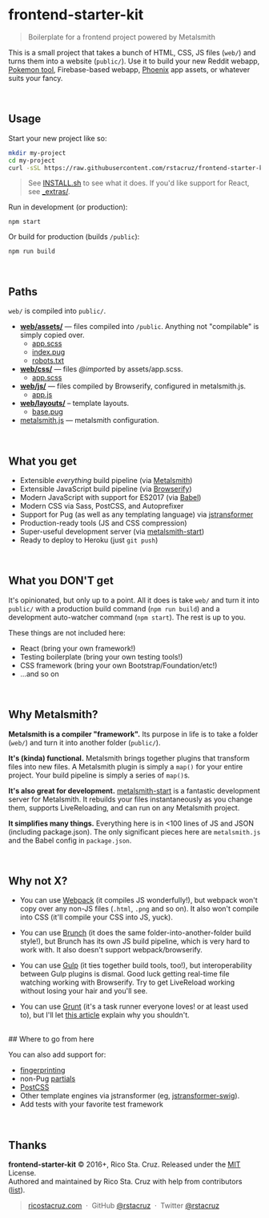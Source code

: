 # frontend-starter-kit

> Boilerplate for a frontend project powered by Metalsmith

This is a small project that takes a bunch of HTML, CSS, JS files (`web/`) and turns them into a website (`public/`). Use it to build your new Reddit webapp, [Pokemon tool](http://weedlecalc.com/), Firebase-based webapp, [Phoenix](http://phoenixframework.org/) app assets, or whatever suits your fancy.

<br>

## Usage

Start your new project like so:

```sh
mkdir my-project
cd my-project
curl -sSL https://raw.githubusercontent.com/rstacruz/frontend-starter-kit/master/_extras/INSTALL.sh | bash
```

> See [INSTALL.sh](_extras/INSTALL.sh) to see what it does. If you'd like support for React, see [_extras/](_extras).

Run in development (or production):

```
npm start
```

Or build for production (builds `/public`):

```
npm run build
```

<br>

## Paths

`web/` is compiled into `public/`.

- **[web/assets/](web/assets/)** — files compiled into `/public`. Anything not "compilable" is simply copied over.
    - [app.scss](web/assets/app.scss)
    - [index.pug](web/assets/index.pug)
    - [robots.txt](web/assets/robots.txt)
- **[web/css/](web/css/)** — files *@import*ed by assets/app.scss.
    - [app.scss](web/css/app.scss)
- **[web/js/](web/js/)** — files compiled by Browserify, configured in metalsmith.js.
    - [app.js](web/js/app.js)
- **[web/layouts/](web/layouts/)** – template layouts.
    - [base.pug](web/layouts/base.pug)
- [metalsmith.js](metalsmith.js) — metalsmith configuration.

<br>

## What you get

- Extensible _everything_ build pipeline (via [Metalsmith](http://metalsmith.io))
- Extensible JavaScript build pipeline (via [Browserify](http://browserify.org/))
- Modern JavaScript with support for ES2017 (via [Babel](https://babeljs.io/))
- Modern CSS via Sass, PostCSS, and Autoprefixer
- Support for Pug (as well as any templating language) via [jstransformer](https://github.com/RobLoach/metalsmith-jstransformer)
- Production-ready tools (JS and CSS compression)
- Super-useful development server (via [metalsmith-start](https://www.npmjs.com/package/metalsmith-start))
- Ready to deploy to Heroku (just `git push`)

<br>

## What you DON'T get

It's opinionated, but only up to a point. All it does is take `web/` and turn it into `public/` with a production build command (`npm run build`) and a development auto-watcher command (`npm start`). The rest is up to you.

These things are not included here:

- React (bring your own framework!)
- Testing boilerplate (bring your own testing tools!)
- CSS framework (bring your own Bootstrap/Foundation/etc!)
- ...and so on

<br>

## Why Metalsmith?

__Metalsmith is a compiler "framework".__ Its purpose in life is to take a folder (`web/`) and turn it into another folder (`public/`).

__It's (kinda) functional.__ Metalsmith brings together plugins that transform files into new files. A Metalsmith plugin is simply a `map()` for your entire project. Your build pipeline is simply a series of `map()`s.

__It's also great for development.__ [metalsmith-start](https://www.npmjs.com/package/metalsmith-start) is a fantastic development server for Metalsmith. It rebuilds your files instantaneously as you change them, supports LiveReloading, and can run on any Metalsmith project.

__It simplifies many things.__ Everything here is in <100 lines of JS and JSON (including package.json). The only significant pieces here are `metalsmith.js` and the Babel config in `package.json`.

<br>

## Why not X?

- You can use [Webpack](https://webpack.github.io/) (it compiles JS wonderfully!), but webpack won't copy over any non-JS files (`.html`, `.png` and so on). It also won't compile into CSS (it'll compile your CSS into JS, yuck).

- You can use [Brunch](http://brunch.io/) (it does the same folder-into-another-folder build style!), but Brunch has its own JS build pipeline, which is very hard to work with. It also doesn't support webpack/browserify.

- You can use [Gulp](http://gulpjs.com/) (it ties together build tools, too!), but interoperability between Gulp plugins is dismal. Good luck getting real-time file watching working with Browserify. Try to get LiveReload working without losing your hair and you'll see.

- You can use [Grunt](http://gulpjs.com/) (it's a task runner everyone loves! or at least used to), but I'll let [this article](https://www.keithcirkel.co.uk/why-we-should-stop-using-grunt/) explain why you shouldn't.

<br>
## Where to go from here

You can also add support for:

- [fingerprinting](https://github.com/superwolff/metalsmith-fingerprint-ignore)
- non-Pug [partials](https://github.com/RobLoach/metalsmith-jstransformer-partials)
- [PostCSS](https://www.npmjs.com/package/metalsmith-postcss)
- Other template engines via jstransformer (eg, [jstransformer-swig](https://github.com/jstransformers/jstransformer-swig)).
- Add tests with your favorite test framework

<br>

## Thanks

**frontend-starter-kit** © 2016+, Rico Sta. Cruz. Released under the [MIT] License.<br>
Authored and maintained by Rico Sta. Cruz with help from contributors ([list][contributors]).

> [ricostacruz.com](http://ricostacruz.com) &nbsp;&middot;&nbsp;
> GitHub [@rstacruz](https://github.com/rstacruz) &nbsp;&middot;&nbsp;
> Twitter [@rstacruz](https://twitter.com/rstacruz)

[MIT]: http://mit-license.org/
[contributors]: http://github.com/rstacruz/frontend-starter-kit/contributors

